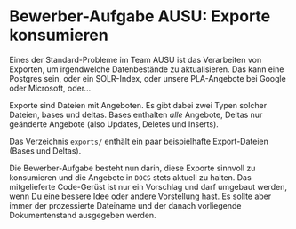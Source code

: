 # Bewerber-Aufgabe AUSU: Exporte konsumieren

Eines der Standard-Probleme im Team AUSU ist das Verarbeiten von Exporten, um
irgendwelche Datenbestände zu aktualisieren. Das kann eine Postgres sein, oder
ein SOLR-Index, oder unsere PLA-Angebote bei Google oder Microsoft, oder...

Exporte sind Dateien mit Angeboten. Es gibt dabei zwei Typen solcher Dateien,
bases und deltas. Bases enthalten *alle* Angebote, Deltas nur geänderte
Angebote (also Updates, Deletes und Inserts).

Das Verzeichnis `exports/` enthält ein paar beispielhafte Export-Dateien (Bases
und Deltas).

Die Bewerber-Aufgabe besteht nun darin, diese Exporte sinnvoll zu konsumieren
und die Angebote in `DOCS` stets aktuell zu halten. Das mitgelieferte
Code-Gerüst ist nur ein Vorschlag und darf umgebaut werden, wenn Du eine
bessere Idee oder andere Vorstellung hast. Es sollte aber immer der
prozessierte Dateiname und der danach vorliegende Dokumentenstand ausgegeben
werden.
